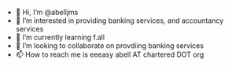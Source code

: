 - 👋 Hi, I’m @abelljms
- 👀 I’m interested in providing banking services, and accountancy services
- 🌱 I’m currently learning f.all
- 💞️ I’m looking to collaborate on provdiing banking services
- 📫 How to reach me is eeeasy abell AT chartered DOT org

<!---
abelljms/abelljms is a ✨ special ✨ repository because its `README.md` (this file) appears on your GitHub profile.
You can click the Preview link to take a look at your changes.
--->
